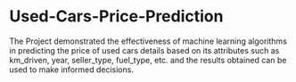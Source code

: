 # Used-Cars-Price-Prediction
The Project demonstrated the effectiveness of machine learning algorithms in predicting the price of used cars details based on its attributes such as km_driven, year, seller_type, fuel_type, etc. and the results obtained can be used to make informed decisions.

